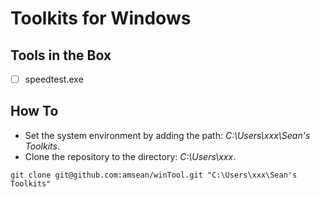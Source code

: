 # Toolkits for Windows

## Tools in the Box

- [ ]  speedtest.exe



## How To

- Set the system environment by adding the path: *C:\Users\xxx\Sean's Toolkits*.
- Clone the repository to the directory: *C:\Users\xxx*.

```shell
git clone git@github.com:amsean/winTool.git "C:\Users\xxx\Sean's Toolkits"
```



